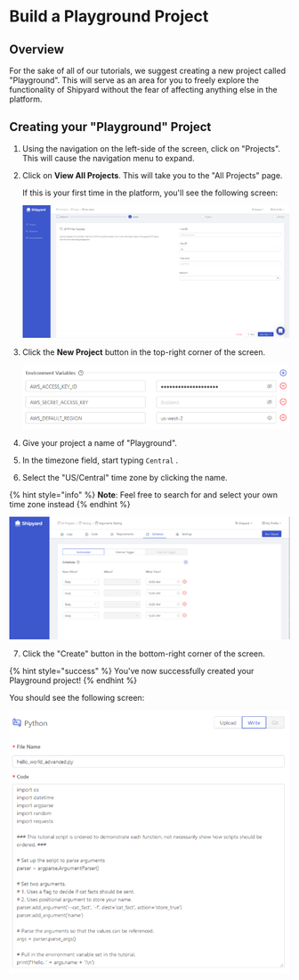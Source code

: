 # Build a Playground Project

## Overview

For the sake of all of our tutorials, we suggest creating a new project called "Playground". This will serve as an area for you to freely explore the functionality of Shipyard without the fear of affecting anything else in the platform.

## Creating your "Playground" Project

1. Using the navigation on the left-side of the screen, click on "Projects". This will cause the navigation menu to expand.
2. Click on **View All Projects**. This will take you to the "All Projects" page.  
  
   If this is your first time in the platform, you'll see the following screen:  


   ![](../.gitbook/assets/image%20%2850%29.png)

  

3. Click the **New Project** button in the top-right corner of the screen.  


   ![](../.gitbook/assets/image%20%2845%29.png)

4. Give your project a name of "Playground".
5. In the timezone field, start typing `Central` .
6. Select the "US/Central" time zone by clicking the name.

{% hint style="info" %}
**Note**: Feel free to search for and select your own time zone instead
{% endhint %}

![](../.gitbook/assets/image%20%281%29.png)

7. Click the "Create" button in the bottom-right corner of the screen.

{% hint style="success" %}
You've now successfully created your Playground project!
{% endhint %}

 You should see the following screen:  


![](../.gitbook/assets/image%20%2846%29.png)




